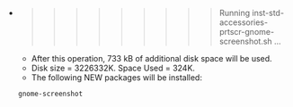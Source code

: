 * >>>>>>>>> Running inst-std-accessories-prtscr-gnome-screenshot.sh ...
  * After this operation, 733 kB of additional disk space will be used.
  * Disk size = 3226332K. Space Used = 324K.
  * The following NEW packages will be installed:
  ```bash
  gnome-screenshot
  ```
